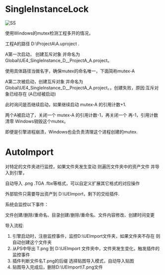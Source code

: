 # SingleInstanceLock

![SS](https://github.com/user-attachments/assets/c8224baf-0a88-4968-853b-17f519e012f9)

使用Windows的mutex检测工程多开的情况，

工程A的路径 D:\ProjectA\A.uproject .

A第一次启动， 创建互斥对象 并命名为 Global\UE4_SingleInstance_D__ProjectA_A.project。 

使用具体路径当做名字，确保mutex的命名唯一，下面简称mutex-A

A第二次被启动，创建互斥对象 并命名为 Global\UE4_SingleInstance_D__ProjectA_A.project。，创建失败，原因:互斥对象已经存在 (A已经被启动)

此时询问是否继续启动，如果继续启动 mutex-A 的引用计数+1.

两个A被启动了，关闭一个 mutex-A 的引用计数-1，再关闭一个 再-1，引用计数清零 Windows销毁这个mutex。

即便是引擎进程崩溃，Windows也会负责清理这个进程创建的mutex.

# AutoImport
对特定的文件夹进行监控，如果文件夹发生变动 则遍历文件夹中的资产文件 并导入到引擎，

自动导入 .png .TGA .fbx等格式，可以自定义扩展其它格式的对应操作

外部软件只需要导出资产到 D:\UEImport，剩下的交给插件.

系统会监控以下事件：

文件创建/删除/重命名、目录创建/删除/重命名、文件内容修改、创建时间变更

导入流程:
1. 引擎启动时，注册监控事件，监控D:\UEImport文件夹，如果文件夹不存在 则自动创建这个文件夹
2. 从PS中导出 T.png 到 D:\UEImport 文件夹中，文件夹发生变化，触发插件的监控事件
3. 插件判断文件名T.png的后缀 选择贴图导入模式，自动导入贴图
4. 贴图导入完成后，删除D:\UEImport\T.png文件

